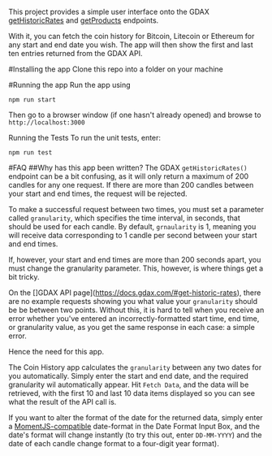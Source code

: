 This project provides a simple user interface onto the GDAX [getHistoricRates](https://docs.gdax.com/#get-historic-rates")
and [getProducts](https://docs.gdax.com/#get-products) endpoints.

With it, you can fetch the coin history for Bitcoin, Litecoin or Ethereum for any start and end date you wish. The app 
will then show the first and last ten entries returned from the GDAX API.

#Installing the app
Clone this repo into a folder on your machine

#Running the app
Run the app using

`npm run start`

Then go to a browser window (if one hasn't already opened) and browse to `http://localhost:3000`

Running the Tests
To run the unit tests, enter:

`npm run test`

#FAQ
##Why has this app been written?
The GDAX `getHistoricRates()` endpoint can be a bit confusing, as it will only return a maximum of 200 candles for any 
one request. If there are more than 200 candles between your start and end times, the request will be rejected.
  
To make a successful request between two times, you must set a parameter called `granularity`, which specifies the time 
interval, in seconds, that should be used for each candle. By default, `grnaularity` is 1, meaning you will receive 
data corresponding to 1 candle per second between your start and end times.

If, however, your start and end times are more than 200 seconds apart, you must change the granularity parameter. This,
however, is where things get a bit tricky.

On the []GDAX API page](https://docs.gdax.com/#get-historic-rates), there are no example requests showing you what value 
your `granularity` should be be between two points. Without this, it is hard to tell when you receive an error whether 
you've entered an incorrectly-formatted start time, end time, or granularity value, as you get the same response in each
 case: a simple error.
 
Hence the need for this app.
 
The Coin History app calculates the `granularity` between any two dates for you automatically. Simply enter the start 
and end date, and the required granularity wil automatically appear. Hit `Fetch Data`, and the data will be retrieved, 
with the first 10 and last 10 data items displayed so you can see what the result of the API call is.
    
If you want to alter the format of the date for the returned data, simply enter a 
[MomentJS-compatible](https://momentjs.com/) date-format in the Date Format Input Box, and the date's format will change 
instantly (to try this out, enter `DD-MM-YYYY`) and the date of each candle change format to a four-digit year format).
  
  
  
 
 
